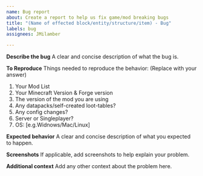 ```yaml
---
name: Bug report
about: Create a report to help us fix game/mod breaking bugs
title: "(Name of effected block/entity/structure/item) - Bug"
labels: bug
assignees: JMilamber

---
```


**Describe the bug**
A clear and concise description of what the bug is.

**To Reproduce**
Things needed to reproduce the behavior: (Replace with your answer)
1. Your Mod List
2. Your Minecraft Version & Forge version
3. The version of the mod you are using
4. Any datapacks/self-created loot-tables?
5. Any config changes?
6. Server or Singleplayer?
7. OS: [e.g.Widnows/Mac/Linux]

**Expected behavior**
A clear and concise description of what you expected to happen.

**Screenshots**
If applicable, add screenshots to help explain your problem.

**Additional context**
Add any other context about the problem here.
